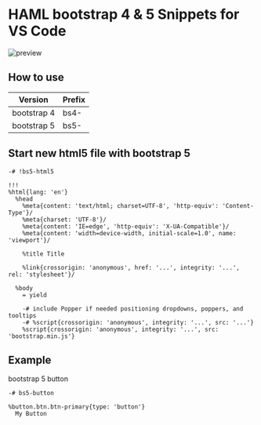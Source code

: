# HAML bootstrap 4 & 5 Snippets for VS Code

![preview](https://github.com/wilfison/vscode-haml-bootstrap-snippets/raw/HEAD/images/preview.gif)

## How to use

| Version     | Prefix |
| ----------- | ------ |
| bootstrap 4 | bs4-   |
| bootstrap 5 | bs5-   |

## Start new html5 file with bootstrap 5

```haml
-# !bs5-html5

!!!
%html{lang: 'en'}
  %head
    %meta{content: 'text/html; charset=UTF-8', 'http-equiv': 'Content-Type'}/
    %meta{charset: 'UTF-8'}/
    %meta{content: 'IE=edge', 'http-equiv': 'X-UA-Compatible'}/
    %meta{content: 'width=device-width, initial-scale=1.0', name: 'viewport'}/

    %title Title

    %link{crossorigin: 'anonymous', href: '...', integrity: '...', rel: 'stylesheet'}/

  %body
    = yield

    -# include Popper if needed positioning dropdowns, poppers, and tooltips
    -# %script{crossorigin: 'anonymous', integrity: '...', src: '...'}
    %script{crossorigin: 'anonymous', integrity: '...', src: 'bootstrap.min.js'}
```

## Example

bootstrap 5 button

```haml
-# bs5-button

%button.btn.btn-primary{type: 'button'}
  My Button
```
